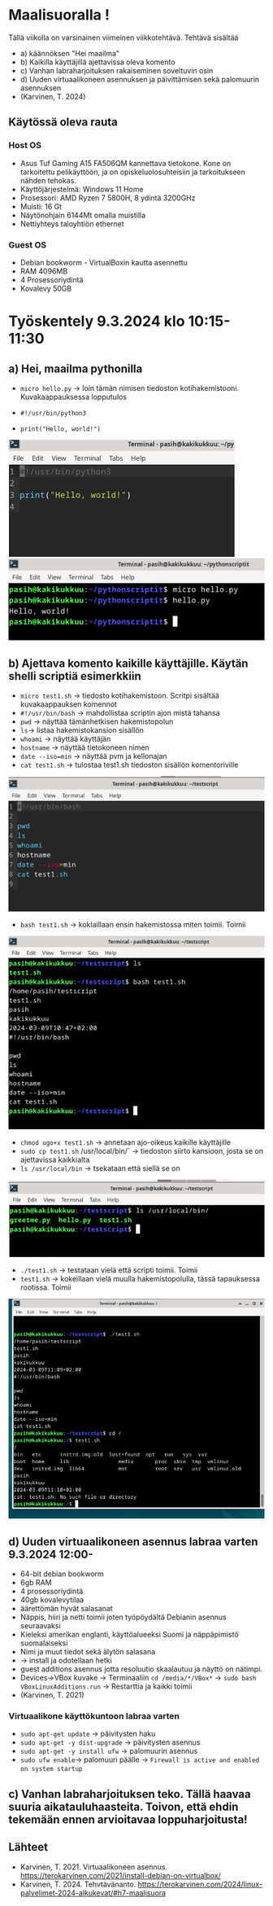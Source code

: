 # Maalisuoralla !
Tällä viikolla on varsinainen viimeinen viikkotehtävä. Tehtävä sisältää 
- a) käännöksen "Hei maailma"
- b) Kaikilla käyttäjillä ajettavissa oleva komento 
- c) Vanhan labraharjoituksen rakaiseminen soveltuvin osin 
- d) Uuden virtuaalikoneen asennuksen ja päivittämisen sekä palomuurin asennuksen
- (Karvinen, T. 2024)

## Käytössä oleva rauta
### Host OS
- Asus Tuf Gaming A15 FA506QM kannettava tietokone. Kone on tarkoitettu pelikäyttöön, ja on opiskeluolosuhteisiin ja tarkoitukseen nähden tehokas.
- Käyttöjärjestelmä: Windows 11 Home
- Prosessori: AMD Ryzen 7 5800H, 8 ydintä 3200GHz
- Muisti: 16 Gt
- Näytönohjain 6144Mt omalla muistilla
- Nettiyhteys taloyhtiön ethernet

### Guest OS
- Debian bookworm - VirtualBoxin kautta asennettu
- RAM 4096MB
- 4 Prosessoriydintä
- Kovalevy 50GB

# Työskentely 9.3.2024 klo 10:15-11:30
## a) Hei, maailma pythonilla
- `micro hello.py` -> loin tämän nimisen tiedoston kotihakemistooni. Kuvakaappauksessa lopputulos

- `#!/usr/bin/python3`
- `print("Hello, world!")`

![Add file: Update](h7_helloworld.png) ![Add file: Upload](h7-hello2.png)

## b) Ajettava komento kaikille käyttäjille. Käytän shelli scriptiä esimerkkiin
- `micro test1.sh` -> tiedosto kotihakemistoon. Scritpi sisältää kuvakaappauksen komennot
- `#!/usr/bin/bash` -> mahdollistaa scriptin ajon mistä tahansa
- `pwd` -> näyttää tämänhetkisen hakemistopolun
- `ls`-> listaa hakemistokansion sisällön
- `whoami` -> näyttää käyttäjän
- `hostname` -> näyttää tietokoneen nimen
- `date --iso=min` -> näyttää pvm ja kellonajan
- `cat test1.sh` -> tulostaa test1.sh tiedoston sisällön komentoriville

![Add file: Update](h7-test1sh.png)

- `bash test1.sh` -> koklaillaan ensin hakemistossa miten toimii. Toimii

![Add file: Update](h7-bashtesti1.png)

- `chmod ugo+x test1.sh` -> annetaan ajo-oikeus kaikille käyttäjille
- `sudo cp test1.sh` /usr/local/bin/` -> tiedoston siirto kansioon, josta se on ajettavissa kaikkialta
- `ls /usr/local/bin` -> tsekataan että siellä se on

![Add file: Update](h7-local.png)

- `./test1.sh` -> testataan vielä että scripti toimii. Toimii
- `test1.sh` -> kokeillaan vielä muulla hakemistopolulla, tässä tapauksessa rootissa. Toimii

![Add file: Update](h7-test2sh.png)

## d) Uuden virtuaalikoneen asennus labraa varten 9.3.2024 12:00-
- 64-bit debian bookworm
- 6gb RAM
- 4 prosessoriydintä
- 40gb kovalevytilaa
- äärettömän hyvät salasanat
- Näppis, hiiri ja netti toimii joten työpöydältä Debianin asennus seuraavaksi
- Kieleksi amerikan englanti, käyttöalueeksi Suomi ja näppäpimistö suomalaiseksi
- Nimi ja muut tiedot sekä älytön salasana
- -> install ja odotellaan hetki
- guest additions asennus jotta resoluutio skaalautuu ja näyttö on nätimpi.
- Devices->VBox kuvake -> Terminaaliin `cd /media/*/VBox*` -> `sudo bash VBoxLinuxAdditions.run` -> Restarttia ja kaikki toimii
- (Karvinen, T. 2021)

### Virtuaalikone käyttökuntoon labraa varten
- `sudo apt-get update` -> päivitysten haku
- `sudo apt-get -y dist-upgrade` -> päivitysten asennus
- `sudo apt-get -y install ufw` -> palomuurin asennus
- `sudo ufw enable`-> palomuuri päälle -> `Firewall is active and enabled on system startup`

## c) Vanhan labraharjoituksen teko. Tällä haavaa suuria aikatauluhaasteita. Toivon, että ehdin tekemään ennen arvioitavaa loppuharjoitusta!

## Lähteet
- Karvinen, T. 2021. Virtuaalikoneen asennus. https://terokarvinen.com/2021/install-debian-on-virtualbox/
- Karvinen, T. 2024. Tehvtävänanto. https://terokarvinen.com/2024/linux-palvelimet-2024-alkukevat/#h7-maalisuora
